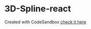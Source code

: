 # 3D-Spline-react
Created with CodeSandbox
[check it here](https://codesandbox.io/s/github/Ghaithgaied98/3D-Spline-react)

